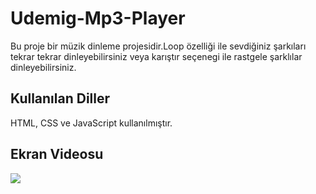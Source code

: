 <h1>Udemig-Mp3-Player</h1>

Bu proje bir müzik dinleme projesidir.Loop özelliği ile sevdiğiniz şarkıları tekrar tekrar dinleyebilirsiniz veya karıştır seçenegi ile rastgele şarklılar dinleyebilirsiniz.

<h2>Kullanılan Diller</h2>

HTML, CSS ve JavaScript kullanılmıştır.

<h2>Ekran Videosu</h2>

![](ıdemig-mp3-player.gif)
